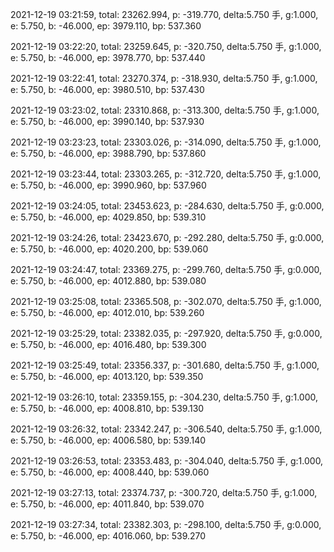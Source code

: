 2021-12-19 03:21:59, total: 23262.994, p: -319.770, delta:5.750 手, g:1.000, e: 5.750, b: -46.000, ep: 3979.110, bp: 537.360

2021-12-19 03:22:20, total: 23259.645, p: -320.750, delta:5.750 手, g:1.000, e: 5.750, b: -46.000, ep: 3978.770, bp: 537.440

2021-12-19 03:22:41, total: 23270.374, p: -318.930, delta:5.750 手, g:1.000, e: 5.750, b: -46.000, ep: 3980.510, bp: 537.430

2021-12-19 03:23:02, total: 23310.868, p: -313.300, delta:5.750 手, g:1.000, e: 5.750, b: -46.000, ep: 3990.140, bp: 537.930

2021-12-19 03:23:23, total: 23303.026, p: -314.090, delta:5.750 手, g:1.000, e: 5.750, b: -46.000, ep: 3988.790, bp: 537.860

2021-12-19 03:23:44, total: 23303.265, p: -312.720, delta:5.750 手, g:1.000, e: 5.750, b: -46.000, ep: 3990.960, bp: 537.960

2021-12-19 03:24:05, total: 23453.623, p: -284.630, delta:5.750 手, g:0.000, e: 5.750, b: -46.000, ep: 4029.850, bp: 539.310

2021-12-19 03:24:26, total: 23423.670, p: -292.280, delta:5.750 手, g:0.000, e: 5.750, b: -46.000, ep: 4020.200, bp: 539.060

2021-12-19 03:24:47, total: 23369.275, p: -299.760, delta:5.750 手, g:0.000, e: 5.750, b: -46.000, ep: 4012.880, bp: 539.080

2021-12-19 03:25:08, total: 23365.508, p: -302.070, delta:5.750 手, g:1.000, e: 5.750, b: -46.000, ep: 4012.010, bp: 539.260

2021-12-19 03:25:29, total: 23382.035, p: -297.920, delta:5.750 手, g:0.000, e: 5.750, b: -46.000, ep: 4016.480, bp: 539.300

2021-12-19 03:25:49, total: 23356.337, p: -301.680, delta:5.750 手, g:1.000, e: 5.750, b: -46.000, ep: 4013.120, bp: 539.350

2021-12-19 03:26:10, total: 23359.155, p: -304.230, delta:5.750 手, g:1.000, e: 5.750, b: -46.000, ep: 4008.810, bp: 539.130

2021-12-19 03:26:32, total: 23342.247, p: -306.540, delta:5.750 手, g:1.000, e: 5.750, b: -46.000, ep: 4006.580, bp: 539.140

2021-12-19 03:26:53, total: 23353.483, p: -304.040, delta:5.750 手, g:1.000, e: 5.750, b: -46.000, ep: 4008.440, bp: 539.060

2021-12-19 03:27:13, total: 23374.737, p: -300.720, delta:5.750 手, g:1.000, e: 5.750, b: -46.000, ep: 4011.840, bp: 539.070

2021-12-19 03:27:34, total: 23382.303, p: -298.100, delta:5.750 手, g:0.000, e: 5.750, b: -46.000, ep: 4016.060, bp: 539.270